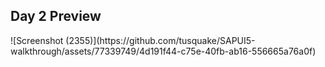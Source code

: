 <h2>Day 2 Preview</h2>
![Screenshot (2355)](https://github.com/tusquake/SAPUI5-walkthrough/assets/77339749/4d191f44-c75e-40fb-ab16-556665a76a0f)
